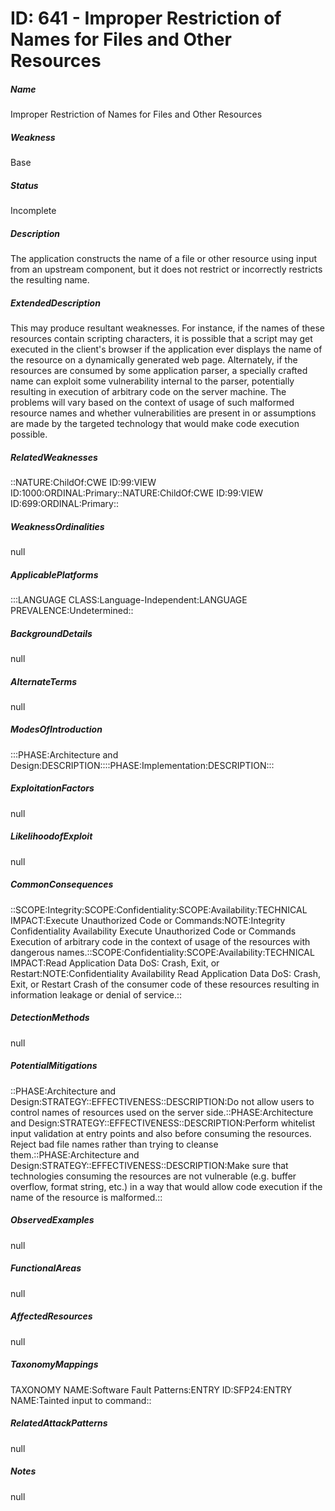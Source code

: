 # ID: 641 - Improper Restriction of Names for Files and Other Resources
<h5>Name</h5>Improper Restriction of Names for Files and Other Resources
<h5>Weakness</h5>Base
<h5>Status</h5>Incomplete
<h5>Description</h5>The application constructs the name of a file or other resource using input from an upstream component, but it does not restrict or incorrectly restricts the resulting name.
<h5>ExtendedDescription</h5>This may produce resultant weaknesses. For instance, if the names of these resources contain scripting characters, it is possible that a script may get executed in the client's browser if the application ever displays the name of the resource on a dynamically generated web page. Alternately, if the resources are consumed by some application parser, a specially crafted name can exploit some vulnerability internal to the parser, potentially resulting in execution of arbitrary code on the server machine. The problems will vary based on the context of usage of such malformed resource names and whether vulnerabilities are present in or assumptions are made by the targeted technology that would make code execution possible.
<h5>RelatedWeaknesses</h5>::NATURE:ChildOf:CWE ID:99:VIEW ID:1000:ORDINAL:Primary::NATURE:ChildOf:CWE ID:99:VIEW ID:699:ORDINAL:Primary::
<h5>WeaknessOrdinalities</h5>null
<h5>ApplicablePlatforms</h5>:::LANGUAGE CLASS:Language-Independent:LANGUAGE PREVALENCE:Undetermined::
<h5>BackgroundDetails</h5>null
<h5>AlternateTerms</h5>null
<h5>ModesOfIntroduction</h5>:::PHASE:Architecture and Design:DESCRIPTION::::PHASE:Implementation:DESCRIPTION:::
<h5>ExploitationFactors</h5>null
<h5>LikelihoodofExploit</h5>null
<h5>CommonConsequences</h5>::SCOPE:Integrity:SCOPE:Confidentiality:SCOPE:Availability:TECHNICAL IMPACT:Execute Unauthorized Code or Commands:NOTE:Integrity Confidentiality Availability Execute Unauthorized Code or Commands Execution of arbitrary code in the context of usage of the resources with dangerous names.::SCOPE:Confidentiality:SCOPE:Availability:TECHNICAL IMPACT:Read Application Data DoS: Crash, Exit, or Restart:NOTE:Confidentiality Availability Read Application Data DoS: Crash, Exit, or Restart Crash of the consumer code of these resources resulting in information leakage or denial of service.::
<h5>DetectionMethods</h5>null
<h5>PotentialMitigations</h5>::PHASE:Architecture and Design:STRATEGY::EFFECTIVENESS::DESCRIPTION:Do not allow users to control names of resources used on the server side.::PHASE:Architecture and Design:STRATEGY::EFFECTIVENESS::DESCRIPTION:Perform whitelist input validation at entry points and also before consuming the resources. Reject bad file names rather than trying to cleanse them.::PHASE:Architecture and Design:STRATEGY::EFFECTIVENESS::DESCRIPTION:Make sure that technologies consuming the resources are not vulnerable (e.g. buffer overflow, format string, etc.) in a way that would allow code execution if the name of the resource is malformed.::
<h5>ObservedExamples</h5>null
<h5>FunctionalAreas</h5>null
<h5>AffectedResources</h5>null
<h5>TaxonomyMappings</h5>TAXONOMY NAME:Software Fault Patterns:ENTRY ID:SFP24:ENTRY NAME:Tainted input to command::
<h5>RelatedAttackPatterns</h5>null
<h5>Notes</h5>null

